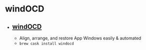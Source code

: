 # windOCD
- [windOCD](https://windocd.myownapp.com/)
  - 
  - Align, arrange, and restore App Windows easily & automated
  - `brew cask install windocd`
